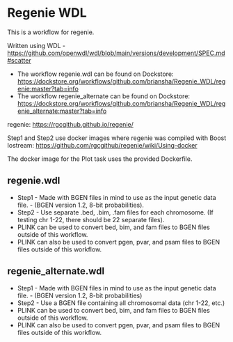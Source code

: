 # Regenie WDL

This is a workflow for regenie.

Written using WDL - https://github.com/openwdl/wdl/blob/main/versions/development/SPEC.md#scatter

- The workflow regenie.wdl can be found on Dockstore: https://dockstore.org/workflows/github.com/briansha/Regenie_WDL/regenie:master?tab=info
- The workflow regenie_alternate can be found on Dockstore:  https://dockstore.org/workflows/github.com/briansha/Regenie_WDL/regenie_alternate:master?tab=info

regenie: https://rgcgithub.github.io/regenie/

Step1 and Step2 use docker images where regenie was compiled with Boost Iostream: https://github.com/rgcgithub/regenie/wiki/Using-docker

The docker image for the Plot task uses the provided Dockerfile.

## regenie.wdl
  - Step1 - Made with BGEN files in mind to use as the input genetic data file. - (BGEN version 1.2, 8-bit probabilities).
  - Step2 - Use separate .bed, .bim, .fam files for each chromosome. (If testing chr 1-22, there should be 22 separate files).
  - PLINK can be used to convert bed, bim, and fam files to BGEN files outside of this workflow.
  - PLINK can also be used to convert pgen, pvar, and psam files to BGEN files outside of this workflow.
   
## regenie_alternate.wdl
  - Step1 - Made with BGEN files in mind to use as the input genetic data file. - (BGEN version 1.2, 8-bit probabilities)
  - Step2 - Use a BGEN file containing all chromosomal data (chr 1-22, etc.)
  - PLINK can be used to convert bed, bim, and fam files to BGEN files outside of this workflow.
  - PLINK can also be used to convert pgen, pvar, and psam files to BGEN files outside of this workflow.
